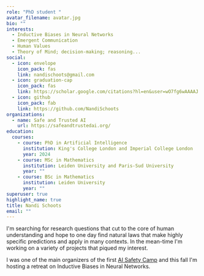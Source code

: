 ```yaml
---
role: "PhD student "
avatar_filename: avatar.jpg
bio: ""
interests:
  - Inductive Biases in Neural Networks
  - Emergent Communication
  - Human Values
  - Theory of Mind; decision-making; reasoning...
social:
  - icon: envelope
    icon_pack: fas
    link: nandischoots@gmail.com
  - icon: graduation-cap
    icon_pack: fas
    link: https://scholar.google.com/citations?hl=en&user=wO7fg6wAAAAJ
  - icon: github
    icon_pack: fab
    link: https://github.com/NandiSchoots
organizations:
  - name: Safe and Trusted AI
    url: https://safeandtrustedai.org/
education:
  courses:
    - course: PhD in Artificial Intelligence
      institution: King's College London and Imperial College London
      year: 2024
    - course: MSc in Mathematics
      institution: Leiden University and Paris-Sud University
      year: ""
    - course: BSc in Mathematics
      institution: Leiden University
      year: ""
superuser: true
highlight_name: true
title: Nandi Schoots
email: ""
---
```

I'm searching for research questions that cut to the core of human understanding and hope to one day find natural laws that make highly specific predictions and apply in many contexts. In the mean-time I'm working on a variety of projects that piqued my interest.

I was one of the main organizers of the first [AI Safety Camp](https://aisafety.camp/) and this fall I'm hosting a retreat on Inductive Biases in Neural Networks.